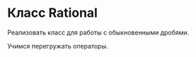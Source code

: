 # Класс Rational
Реализовать класс для работы с обыкновенными дробями. 

Учимся перегружать операторы.
